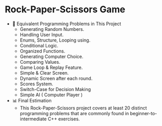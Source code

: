 # Rock-Paper-Scissors Game
 - 🔢 Equivalent Programming Problems in This Project
   - Generating Random Numbers.
   - Handling User Input.
   - Enums, Structure, Looping using.
   - Conditional Logic.
   - Organized Functions.
   - Generating Computer Choice.
   - Comparing Values.
   - Game Loop & Replay Feature.
   - Simple & Clear Screen.
   - Dynamic Screen after each round.
   - Scores System.
   - Switch-Case for Decision Making
   - Simple AI ( Computer Player )
 - 📊 Final Estimation
   - This Rock-Paper-Scissors project covers at least 20 distinct programming problems that are commonly found in beginner-to-intermediate C++ exercises.
